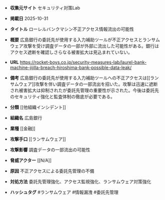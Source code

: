 - **収集元サイト**
セキュリティ対策Lab

- **掲載日**
2025-10-31

- **タイトル**
ローレルバンクマシン不正アクセス情報流出の可能性

- **概要**
広島銀行の委託先が使用する入力補助ツールが不正アクセスとランサムウェア攻撃を受け調査データの一部が外部に流出した可能性がある。銀行はアクセス遮断を確認しさらなる被害拡大は見込まれていない。

- **URL**
https://rocket-boys.co.jp/security-measures-lab/laurel-bank-machine-jijilla-breach-hiroshima-bank-possible-data-leak/

- **備考**
広島銀行の委託先が使用する入力補助ツールへの不正アクセスは[[ランサムウェア]]攻撃を伴い調査データの一部流出を招いた。攻撃は迅速に遮断され被害拡大は抑制されたが委託先管理の重要性が示された。今後は委託先のセキュリティ強化と監査体制の徹底が必要である。

- **分類**
[[他組織インシデント]]

- **組織名**
広島銀行

- **業種**
[[金融]]

- **攻撃手口**
[[ランサムウェア]]

- **攻撃影響**
調査データの一部流出の可能性

- **脅威アクター**
[[N/A]]

- **原因**
不正アクセスによる委託先管理の不備

- **対処方法**
委託先管理強化、アクセス監視強化、ランサムウェア対策強化

- **ハッシュタグ**
#ランサムウェア #情報漏洩 #委託先管理
